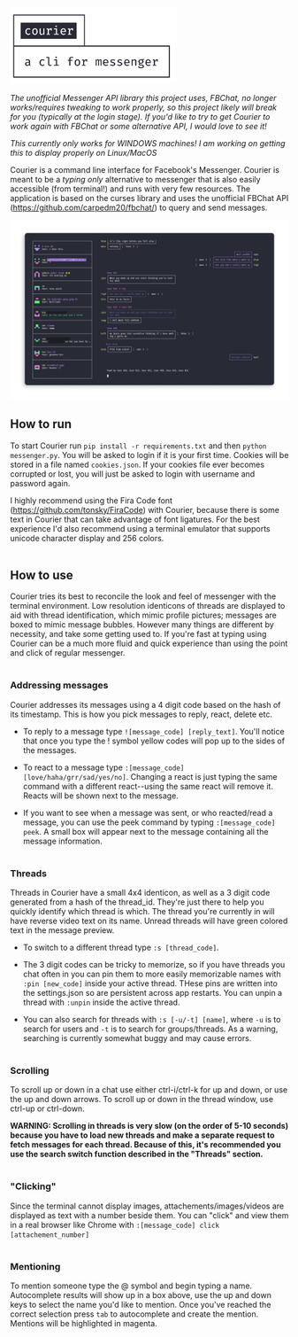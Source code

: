 <img src="https://github.com/nathan-yan/courier/raw/master/images/logo.png" alt="courier logo" width="300"/>

*The unofficial Messenger API library this project uses, FBChat, no longer works/requires tweaking to work properly, so this project likely will break for you (typically at the login stage). If you'd like to try to get Courier to work again with FBChat or some alternative API, I would love to see it!*

*This currently only works for WINDOWS machines! I am working on getting this to display properly on Linux/MacOS*

Courier is a command line interface for Facebook's Messenger. Courier is meant to be a _typing only_ alternative to messenger that is also easily accessible (from terminal!) and runs with very few resources. The application is based on the curses library and uses the unofficial FBChat API (https://github.com/carpedm20/fbchat/) to query and send messages.

<img src="https://github.com/nathan-yan/courier/raw/master/images/preview.jpg" alt="courier preview"/>

## How to run
To start Courier run `pip install -r requirements.txt` and then `python messenger.py`. You will be asked to login if it is your first time. Cookies will be stored in a file named `cookies.json`. If your cookies file ever becomes corrupted or lost, you will just be asked to login with username and password again.

I highly recommend using the Fira Code font (https://github.com/tonsky/FiraCode) with Courier, because there is some text in Courier that can take advantage of font ligatures. For the best experience I'd also recommend using a terminal emulator that supports unicode character display and 256 colors. <br><br>

## How to use
Courier tries its best to reconcile the look and feel of messenger with the terminal environment. Low resolution identicons of threads are displayed to aid with thread identification, which mimic profile pictures; messages are boxed to mimic message bubbles. However many things are different by necessity, and take some getting used to. If you're fast at typing using Courier can be a much more fluid and quick experience than using the point and click of regular messenger. <br><br>


### Addressing messages
Courier addresses its messages using a 4 digit code based on the hash of its timestamp. This is how you pick messages to reply, react, delete etc. 

* To reply to a message type `![message_code] [reply_text]`. You'll notice that once you type the ! symbol yellow codes will pop up to the sides of the messages.

* To react to a message type `:[message_code] [love/haha/grr/sad/yes/no]`. Changing a react is just typing the same command with a different react--using the same react will remove it. Reacts will be shown next to the message. 

* If you want to see when a message was sent, or who reacted/read a message, you can use the peek command by typing `:[message_code] peek`. A small box will appear next to the message containing all the message information. <br><br>


### Threads
Threads in Courier have a small 4x4 identicon, as well as a 3 digit code generated from a hash of the thread_id. They're just there to help you quickly identify which thread is which. The thread you're currently in will have reverse video text on its name. Unread threads will have green colored text in the message preview. 

* To switch to a different thread type `:s [thread_code]`.

* The 3 digit codes can be tricky to memorize, so if you have threads you chat often in you can pin them to more easily memorizable names with `:pin [new_code]` inside your active thread. THese pins are written into the settings.json so are persistent across app restarts. You can unpin a thread with `:unpin` inside the active thread.

* You can also search for threads with `:s [-u/-t] [name]`, where `-u` is to search for users and `-t` is to search for groups/threads. As a warning, searching is currently somewhat buggy and may cause errors. <br><br>


### Scrolling
To scroll up or down in a chat use either ctrl-i/ctrl-k for up and down, or use the up and down arrows. To scroll up or down in the thread window, use ctrl-up or ctrl-down. 

**WARNING: Scrolling in threads is very slow (on the order of 5-10 seconds) because you have to load new threads and make a separate request to fetch messages for each thread. Because of this, it's recommended you use the search switch function described in the "Threads" section.**<br><br>


### "Clicking"
Since the terminal cannot display images, attachements/images/videos are displayed as text with a number beside them. You can "click" and view them in a real browser like Chrome with `:[message_code] click [attachement_number]`<br><br>


### Mentioning
To mention someone type the @ symbol and begin typing a name. Autocomplete results will show up in a box above, use the up and down keys to select the name you'd like to mention. Once you've reached the correct selection press `tab` to autocomplete and create the mention. Mentions will be highlighted in magenta.

